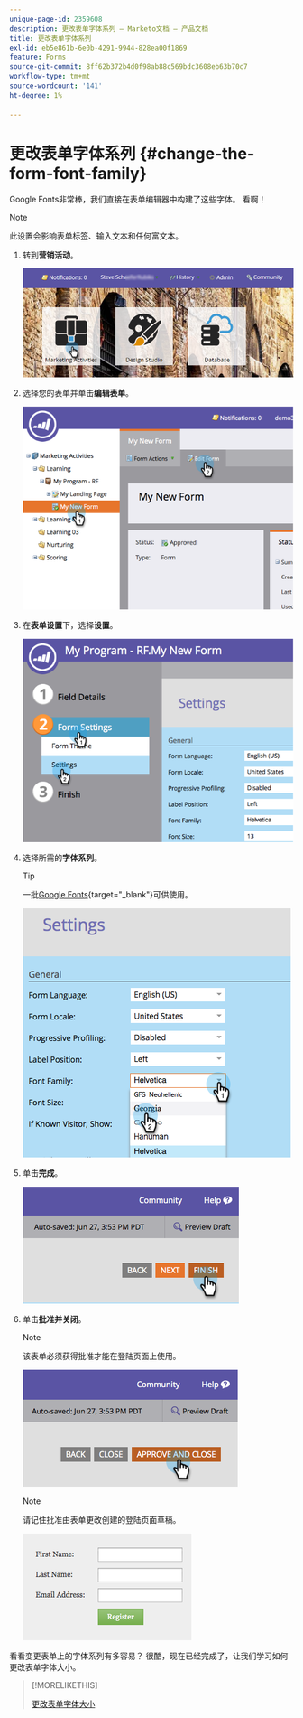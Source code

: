 ```yaml
---
unique-page-id: 2359608
description: 更改表单字体系列 — Marketo文档 — 产品文档
title: 更改表单字体系列
exl-id: eb5e861b-6e0b-4291-9944-828ea00f1869
feature: Forms
source-git-commit: 8ff62b372b4d0f98ab88c569bdc3608eb63b70c7
workflow-type: tm+mt
source-wordcount: '141'
ht-degree: 1%

---
```


# 更改表单字体系列 {#change-the-form-font-family}

Google Fonts非常棒，我们直接在表单编辑器中构建了这些字体。 看啊！

>[!NOTE]
>
>此设置会影响表单标签、输入文本和任何富文本。

1. 转到&#x200B;**营销活动**。

   ![](assets/login-marketing-activities.png)

1. 选择您的表单并单击&#x200B;**编辑表单**。

   ![](assets/image2014-9-15-15-3a47-3a27.png)

1. 在&#x200B;**表单设置**&#x200B;下，选择&#x200B;**设置**。

   ![](assets/image2014-9-15-15-3a47-3a56.png)

1. 选择所需的&#x200B;**字体系列**。

   >[!TIP]
   >
   >一批[Google Fonts](https://fonts.google.com/){target="_blank"}可供使用。

   ![](assets/image2014-9-15-16-3a0-3a8.png)

1. 单击&#x200B;**完成**。

   ![](assets/image2014-9-15-16-3a0-3a15.png)

1. 单击&#x200B;**批准并关闭**。

   >[!NOTE]
   >
   >该表单必须获得批准才能在登陆页面上使用。

   ![](assets/image2014-9-15-16-3a1-3a28.png)

   >[!NOTE]
   >
   >请记住批准由表单更改创建的登陆页面草稿。

   ![](assets/image2014-9-15-16-3a2-3a1.png)

看看变更表单上的字体系列有多容易？ 很酷，现在已经完成了，让我们学习如何更改表单字体大小。

>[!MORELIKETHIS]
>
>[更改表单字体大小](/help/marketo/product-docs/demand-generation/forms/form-design/change-the-form-font-size.md)
